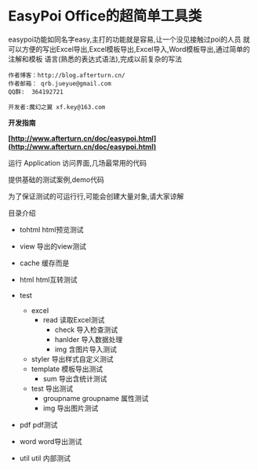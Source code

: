 EasyPoi Office的超简单工具类
===========================

 easypoi功能如同名字easy,主打的功能就是容易,让一个没见接触过poi的人员
就可以方便的写出Excel导出,Excel模板导出,Excel导入,Word模板导出,通过简单的注解和模板
语言(熟悉的表达式语法),完成以前复杂的写法

	作者博客：http://blog.afterturn.cn/
	作者邮箱： qrb.jueyue@gmail.com
	QQ群:  364192721
	
	开发者:魔幻之翼 xf.key@163.com

**开发指南**

**[http://www.afterturn.cn/doc/easypoi.html](http://www.afterturn.cn/doc/easypoi.html)**

运行 Application 访问界面,几场最常用的代码

提供基础的测试案例,demo代码

为了保证测试的可运行行,可能会创建大量对象,请大家谅解

目录介绍

- tohtml html预览测试
- view 导出的view测试

- cache 缓存而是
- html html互转测试
 - test
    - excel
       - read 读取Excel测试
          - check 导入检查测试
          - hanlder 导入数据处理
          - img 含图片导入测试
    - styler 导出样式自定义测试
    - template 模板导出测试
        - sum 导出含统计测试
    - test 导出测试
        - groupname groupname 属性测试
        - img 导出图片测试
- pdf pdf测试
- word word导出测试
- util util 内部测试